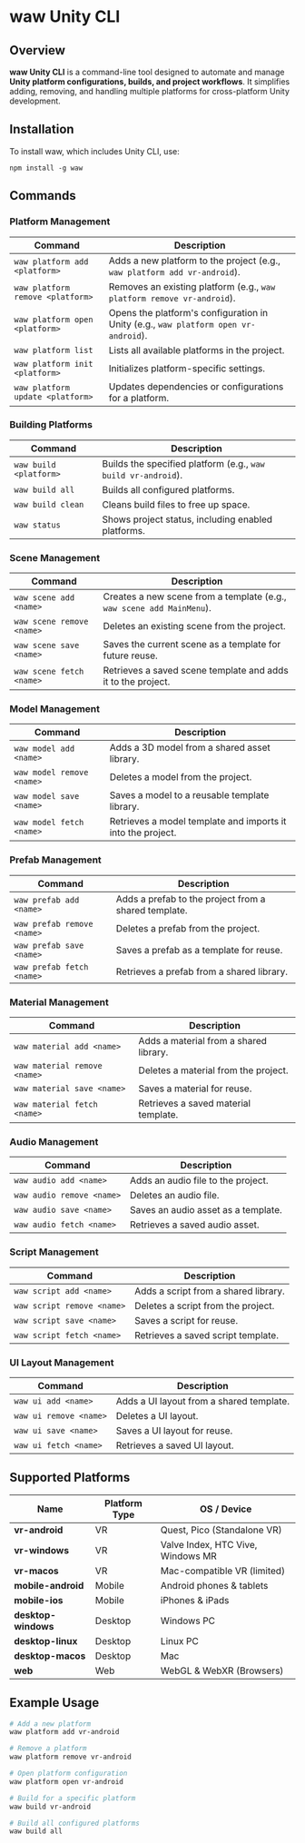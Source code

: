 # waw Unity CLI

## Overview

**waw Unity CLI** is a command-line tool designed to automate and manage **Unity platform configurations, builds, and project workflows**. It simplifies adding, removing, and handling multiple platforms for cross-platform Unity development.

## Installation

To install waw, which includes Unity CLI, use:

```
npm install -g waw
```

## Commands

### **Platform Management**

| Command                          | Description                                                                         |
| -------------------------------- | ----------------------------------------------------------------------------------- |
| `waw platform add <platform>`    | Adds a new platform to the project (e.g., `waw platform add vr-android`).           |
| `waw platform remove <platform>` | Removes an existing platform (e.g., `waw platform remove vr-android`).              |
| `waw platform open <platform>`   | Opens the platform's configuration in Unity (e.g., `waw platform open vr-android`). |
| `waw platform list`              | Lists all available platforms in the project.                                       |
| `waw platform init <platform>`   | Initializes platform-specific settings.                                             |
| `waw platform update <platform>` | Updates dependencies or configurations for a platform.                              |

### **Building Platforms**

| Command                | Description                                                   |
| ---------------------- | ------------------------------------------------------------- |
| `waw build <platform>` | Builds the specified platform (e.g., `waw build vr-android`). |
| `waw build all`        | Builds all configured platforms.                              |
| `waw build clean`      | Cleans build files to free up space.                          |
| `waw status`           | Shows project status, including enabled platforms.            |

### **Scene Management**

| Command                   | Description                                                           |
| ------------------------- | --------------------------------------------------------------------- |
| `waw scene add <name>`    | Creates a new scene from a template (e.g., `waw scene add MainMenu`). |
| `waw scene remove <name>` | Deletes an existing scene from the project.                           |
| `waw scene save <name>`   | Saves the current scene as a template for future reuse.               |
| `waw scene fetch <name>`  | Retrieves a saved scene template and adds it to the project.          |

### **Model Management**

| Command                   | Description                                                 |
| ------------------------- | ----------------------------------------------------------- |
| `waw model add <name>`    | Adds a 3D model from a shared asset library.                |
| `waw model remove <name>` | Deletes a model from the project.                           |
| `waw model save <name>`   | Saves a model to a reusable template library.               |
| `waw model fetch <name>`  | Retrieves a model template and imports it into the project. |

### **Prefab Management**

| Command                    | Description                                          |
| -------------------------- | ---------------------------------------------------- |
| `waw prefab add <name>`    | Adds a prefab to the project from a shared template. |
| `waw prefab remove <name>` | Deletes a prefab from the project.                   |
| `waw prefab save <name>`   | Saves a prefab as a template for reuse.              |
| `waw prefab fetch <name>`  | Retrieves a prefab from a shared library.            |

### **Material Management**

| Command                      | Description                            |
| ---------------------------- | -------------------------------------- |
| `waw material add <name>`    | Adds a material from a shared library. |
| `waw material remove <name>` | Deletes a material from the project.   |
| `waw material save <name>`   | Saves a material for reuse.            |
| `waw material fetch <name>`  | Retrieves a saved material template.   |

### **Audio Management**

| Command                   | Description                         |
| ------------------------- | ----------------------------------- |
| `waw audio add <name>`    | Adds an audio file to the project.  |
| `waw audio remove <name>` | Deletes an audio file.              |
| `waw audio save <name>`   | Saves an audio asset as a template. |
| `waw audio fetch <name>`  | Retrieves a saved audio asset.      |

### **Script Management**

| Command                    | Description                          |
| -------------------------- | ------------------------------------ |
| `waw script add <name>`    | Adds a script from a shared library. |
| `waw script remove <name>` | Deletes a script from the project.   |
| `waw script save <name>`   | Saves a script for reuse.            |
| `waw script fetch <name>`  | Retrieves a saved script template.   |

### **UI Layout Management**

| Command                | Description                              |
| ---------------------- | ---------------------------------------- |
| `waw ui add <name>`    | Adds a UI layout from a shared template. |
| `waw ui remove <name>` | Deletes a UI layout.                     |
| `waw ui save <name>`   | Saves a UI layout for reuse.             |
| `waw ui fetch <name>`  | Retrieves a saved UI layout.             |

## Supported Platforms

| Name                | Platform Type | OS / Device                       |
| ------------------- | ------------- | --------------------------------- |
| **vr-android**      | VR            | Quest, Pico (Standalone VR)       |
| **vr-windows**      | VR            | Valve Index, HTC Vive, Windows MR |
| **vr-macos**        | VR            | Mac-compatible VR (limited)       |
| **mobile-android**  | Mobile        | Android phones & tablets          |
| **mobile-ios**      | Mobile        | iPhones & iPads                   |
| **desktop-windows** | Desktop       | Windows PC                        |
| **desktop-linux**   | Desktop       | Linux PC                          |
| **desktop-macos**   | Desktop       | Mac                               |
| **web**             | Web           | WebGL & WebXR (Browsers)          |

## Example Usage

```sh
# Add a new platform
waw platform add vr-android

# Remove a platform
waw platform remove vr-android

# Open platform configuration
waw platform open vr-android

# Build for a specific platform
waw build vr-android

# Build all configured platforms
waw build all
```
